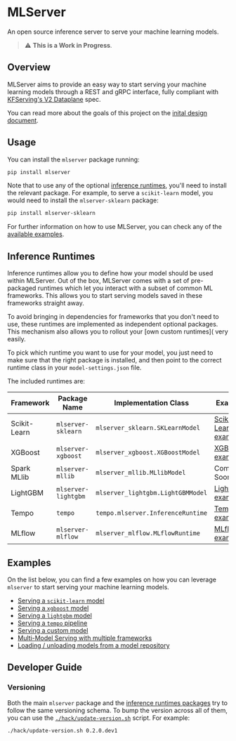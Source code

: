 # MLServer

An open source inference server to serve your machine learning models.

> :warning: **This is a Work in Progress**.

## Overview

MLServer aims to provide an easy way to start serving your machine learning
models through a REST and gRPC interface, fully compliant with [KFServing's V2
Dataplane](https://github.com/kubeflow/kfserving/blob/master/docs/predict-api/v2/required_api.md)
spec.

You can read more about the goals of this project on the [inital design
document](https://docs.google.com/document/d/1C2uf4SaAtwLTlBCciOhvdiKQ2Eay4U72VxAD4bXe7iU/edit?usp=sharing).

## Usage

You can install the `mlserver` package running:

```bash
pip install mlserver
```

Note that to use any of the optional [inference runtimes](#Inference-Runtimes),
you'll need to install the relevant package.
For example, to serve a `scikit-learn` model, you would need to install the
`mlserver-sklearn` package:

```bash
pip install mlserver-sklearn
```

For further information on how to use MLServer, you can check any of the
[available examples](#Examples).

## Inference Runtimes

Inference runtimes allow you to define how your model should be used within
MLServer.
Out of the box, MLServer comes with a set of pre-packaged runtimes which let
you interact with a subset of common ML frameworks.
This allows you to start serving models saved in these frameworks straight
away.

To avoid bringing in dependencies for frameworks that you don't need to use,
these runtimes are implemented as independent optional packages.
This mechanism also allows you to rollout your [own custom runtimes]( very easily.

To pick which runtime you want to use for your model, you just need to make
sure that the right package is installed, and then point to the correct runtime
class in your `model-settings.json` file.

The included runtimes are:

| Framework    | Package Name        | Implementation Class              | Example                                              | Source Code                                                      |
| ------------ | ------------------- | --------------------------------- | ---------------------------------------------------- | ---------------------------------------------------------------- |
| Scikit-Learn | `mlserver-sklearn`  | `mlserver_sklearn.SKLearnModel`   | [Scikit-Learn example](./examples/sklearn/README.md) | [`./runtimes/sklearn`](./runtimes/sklearn)                       |
| XGBoost      | `mlserver-xgboost`  | `mlserver_xgboost.XGBoostModel`   | [XGBoost example](./examples/xgboost/README.md)      | [`./runtimes/xgboost`](./runtimes/xgboost)                       |
| Spark MLlib  | `mlserver-mllib`    | `mlserver_mllib.MLlibModel`       | Coming Soon                                          | [`./runtimes/mllib`](./runtimes/mllib)                           |
| LightGBM     | `mlserver-lightgbm` | `mlserver_lightgbm.LightGBMModel` | [LightGBM example](./examples/lightgbm/README.md)                                          | [`./runtimes/lightgbm`](./runtimes/lightgbm)                     |
| Tempo        | `tempo`             | `tempo.mlserver.InferenceRuntime` | [Tempo example](./examples/tempo/README.md)          | [`github.com/SeldonIO/tempo`](https://github.com/SeldonIO/tempo) |
| MLflow       | `mlserver-mlflow`   | `mlserver_mlflow.MLflowRuntime`   | [MLflow example](./examples/mlflow/README.md)        | [`./runtimes/mlflow`](./runtimes/mlflow)                         |

## Examples

On the list below, you can find a few examples on how you can leverage
`mlserver` to start serving your machine learning models.

- [Serving a `scikit-learn` model](./examples/sklearn/README.md)
- [Serving a `xgboost` model](./examples/xgboost/README.md)
- [Serving a `lightgbm` model](./examples/lightgbm/README.md)
- [Serving a `tempo` pipeline](./examples/tempo/README.md)
- [Serving a custom model](./examples/custom/README.md)
- [Multi-Model Serving with multiple frameworks](./examples/mms/README.md)
- [Loading / unloading models from a model repository](./examples/model-repository/README.md)

## Developer Guide

### Versioning

Both the main `mlserver` package and the [inference runtimes
packages](./runtimes) try to follow the same versioning schema.
To bump the version across all of them, you can use the
[`./hack/update-version.sh`](./hack/update-version.sh) script.
For example:

```bash
./hack/update-version.sh 0.2.0.dev1
```
